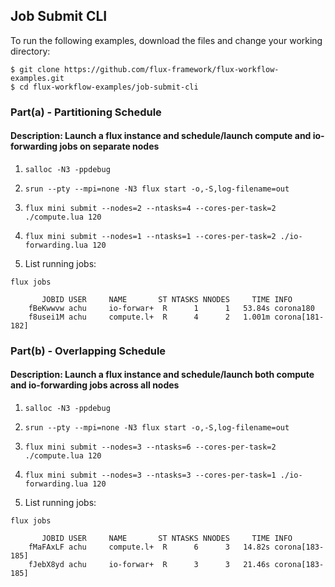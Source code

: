## Job Submit CLI

To run the following examples, download the files and change your working directory:

```
$ git clone https://github.com/flux-framework/flux-workflow-examples.git
$ cd flux-workflow-examples/job-submit-cli
```

### Part(a) - Partitioning Schedule

#### Description: Launch a flux instance and schedule/launch compute and io-forwarding jobs on separate nodes

1. `salloc -N3 -ppdebug`

2. `srun --pty --mpi=none -N3 flux start -o,-S,log-filename=out`

3. `flux mini submit --nodes=2 --ntasks=4 --cores-per-task=2 ./compute.lua 120`

4. `flux mini submit --nodes=1 --ntasks=1 --cores-per-task=2 ./io-forwarding.lua 120`

5. List running jobs:

`flux jobs`

```
       JOBID USER     NAME       ST NTASKS NNODES     TIME INFO
    fBeKwwvw achu     io-forwar+  R      1      1   53.84s corona180
    f8usei1M achu     compute.l+  R      4      2   1.001m corona[181-182]
```

### Part(b) - Overlapping Schedule

#### Description: Launch a flux instance and schedule/launch both compute and io-forwarding jobs across all nodes

1. `salloc -N3 -ppdebug`

2. `srun --pty --mpi=none -N3 flux start -o,-S,log-filename=out`

3. `flux mini submit --nodes=3 --ntasks=6 --cores-per-task=2 ./compute.lua 120`

4. `flux mini submit --nodes=3 --ntasks=3 --cores-per-task=1 ./io-forwarding.lua 120`

5. List running jobs:

`flux jobs`

```
       JOBID USER     NAME       ST NTASKS NNODES     TIME INFO
    fMaFAxLF achu     compute.l+  R      6      3   14.82s corona[183-185]
    fJebX8yd achu     io-forwar+  R      3      3   21.46s corona[183-185]
```

